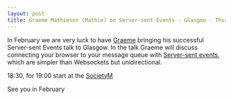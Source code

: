 ```yaml
---
layout: post
title: Graeme Mathieson (Mathie) on Server-sent Events - Glasgow - Thursday 7th February
---
```


In February we are very luck to have [Graeme](https://twitter.com/mathie) bringing his successful Server-sent Events talk to Glasgow. In the talk Graeme will discuss connecting your browser to your message queue with [Server-sent events](http://en.wikipedia.org/wiki/Server-sent_events), which are simpler than Websockets but unidirectional.

18:30, for 19:00 start at the [SocietyM](https://maps.google.co.uk/maps?q=societyM+glasgow&ll=55.866125,-4.254284&spn=0.006971,0.01929&hq=societyM&hnear=Glasgow,+Glasgow+City,+United+Kingdom&t=h&z=16)

See you in February

